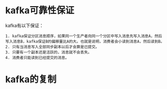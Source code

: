 # kafka可靠性保证

 kafka有以下保证：

	1. kafka保证分区消息顺序，如果同一个生产者向同一个分区中写入消息先写入消息A，然后写入消息B，kafka保证B的偏移量比A的大。也就是说明，消费者会小读到消息A，然后读到B。
 	2. 只有当消息写入全部同步副本以后才会算是已提交。
 	3. 只要有一个副本还是活跃的，消息就不会丢失。
 	4. 消费者只能读到已经提交的消息。

# kafka的复制

